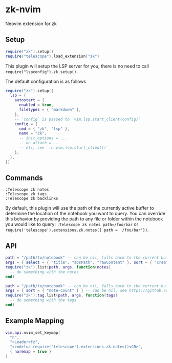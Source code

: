 # zk-nvim
Neovim extension for zk

## Setup
```lua
require("zk").setup()
require("telescope").load_extension("zk")
```
This plugin will setup the LSP server for you, there is no need to call `require("lspconfig").zk.setup()`.

The default configuration is as follows
```lua
require("zk").setup({
  lsp = {
    autostart = {
      enabled = true,
      filetypes = { "markdown" },
    },
    -- `config` is passed to `vim.lsp.start_client(config)`
    config = {
      cmd = { "zk", "lsp" },
      name = "zk",
      -- init_options = ...
      -- on_attach = ...
      -- etc, see `:h vim.lsp.start_client()`
    },
  },
})
```

## Commands
```vim
:Telescope zk notes
:Telescope zk tags
:Telescope zk backlinks
```
By default, this plugin will use the path of the currently active buffer to determine the location of the notebook you want to query.
You can override this behavior by providing the path to any file or folder within the notebook you would like to query: `:Telescope zk notes path=/foo/bar` or `require('telescope').extensions.zk.notes({ path = '/foo/bar'})`.

## API

```lua
path = "/path/to/notebook" -- can be nil, falls back to the current buffer then
args = { select = { "title", "absPath", "rawContent" }, sort = { "created" } } -- the `select` key is required, see https://github.com/mickael-menu/zk/blob/main/docs/editors-integration.md#zklist
require("zk").list(path, args, function(notes)
  -- do something with the notes
end)
```

```lua
path = "/path/to/notebook" -- can be nil, falls back to the current buffer then
args = { sort = { "note-count" } } -- can be nil, see https://github.com/mickael-menu/zk/blob/main/docs/editors-integration.md#zktaglist
require("zk").tag.list(path, args, function(tags)
  -- do something with the tags
end)
```

## Example Mapping
```lua
vim.api.nvim_set_keymap(
  "n",
  "<Leader>fz",
  "<cmd>lua require('telescope').extensions.zk.notes()<CR>",
  { noremap = true }
)
```
